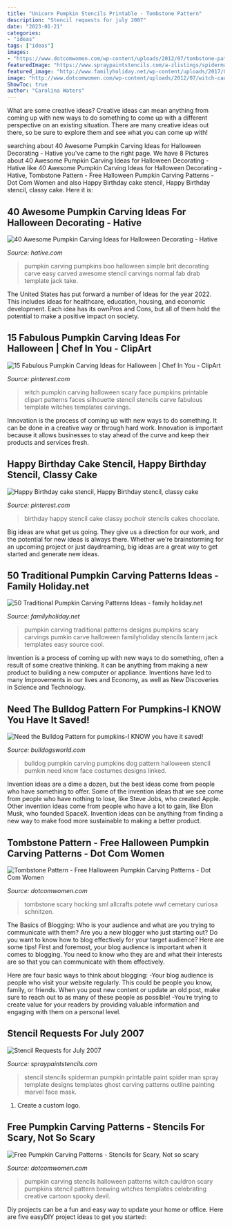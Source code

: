 ```yaml
---
title: "Unicorn Pumpkin Stencils Printable - Tombstone Pattern"
description: "Stencil requests for july 2007"
date: "2023-01-21"
categories:
- "ideas"
tags: ["ideas"]
images:
- "https://www.dotcomwomen.com/wp-content/uploads/2012/07/tombstone-pattern.gif"
featuredImage: "https://www.spraypaintstencils.com/a-zlistings/spiderman-stencil.gif"
featured_image: "http://www.familyholiday.net/wp-content/uploads/2017/07/Pumpkin-carving-ideas-7.jpg"
image: "http://www.dotcomwomen.com/wp-content/uploads/2012/07/witch-cauldron-pumpkin-stencil-250x300.jpg"
ShowToc: true
author: "Carolina Waters"
---
```



What are some creative ideas?
Creative ideas can mean anything from coming up with new ways to do something to come up with a different perspective on an existing situation. There are many creative ideas out there, so be sure to explore them and see what you can come up with!

	

		
searching about 40 Awesome Pumpkin Carving Ideas for Halloween Decorating - Hative you've came to the right page. We have 8 Pictures about 40 Awesome Pumpkin Carving Ideas for Halloween Decorating - Hative like 40 Awesome Pumpkin Carving Ideas for Halloween Decorating - Hative, Tombstone Pattern - Free Halloween Pumpkin Carving Patterns - Dot Com Women and also Happy Birthday cake stencil, Happy Birthday stencil, classy cake. Here it is:
		
    
## 40 Awesome Pumpkin Carving Ideas For Halloween Decorating - Hative

<img loading=lazy src="https://hative.com/wp-content/uploads/2014/10/pumpkin-carving-ideas/2-boo-pumpkin.jpg" onerror="this.onerror=null;this.src='https://tse1.mm.bing.net/th?id=OIP.Pg5KkiLWoqmff3yaNzzW0QHaE7&amp;pid=15.1';" alt="40 Awesome Pumpkin Carving Ideas for Halloween Decorating - Hative">

_Source: hative.com_

>pumpkin carving pumpkins boo halloween simple brit decorating carve easy carved awesome stencil carvings normal fab drab template jack take. 

	

The United States has put forward a number of Ideas for the year 2022. This includes ideas for healthcare, education, housing, and economic development. Each idea has its ownPros and Cons, but all of them hold the potential to make a positive impact on society.

    
## 15 Fabulous Pumpkin Carving Ideas For Halloween | Chef In You - ClipArt

<img loading=lazy src="https://i.pinimg.com/736x/2b/6c/7f/2b6c7fea26bf2dabc58623a993f28f34--halloween-pumpkin-carvings-carving-pumpkins.jpg" onerror="this.onerror=null;this.src='https://tse1.mm.bing.net/th?id=OIP.u_C0jWqiB1pg78ivKBGsvwHaHg&amp;pid=15.1';" alt="15 Fabulous Pumpkin Carving Ideas for Halloween | Chef In You - ClipArt">

_Source: pinterest.com_

>witch pumpkin carving halloween scary face pumpkins printable clipart patterns faces silhouette stencil stencils carve fabulous template witches templates carvings. 

	

Innovation is the process of coming up with new ways to do something. It can be done in a creative way or through hard work. Innovation is important because it allows businesses to stay ahead of the curve and keep their products and services fresh.

    
## Happy Birthday Cake Stencil, Happy Birthday Stencil, Classy Cake

<img loading=lazy src="https://i.pinimg.com/736x/dc/22/ce/dc22ce6b4656dd96a6386691947dd688.jpg" onerror="this.onerror=null;this.src='https://tse3.mm.bing.net/th?id=OIP.C3ismTSyb5ofMwwE4gGqiAHaF3&amp;pid=15.1';" alt="Happy Birthday cake stencil, Happy Birthday stencil, classy cake">

_Source: pinterest.com_

>birthday happy stencil cake classy pochoir stencils cakes chocolate. 

	

Big ideas are what get us going. They give us a direction for our work, and the potential for new ideas is always there. Whether we're brainstorming for an upcoming project or just daydreaming, big ideas are a great way to get started and generate new ideas.

    
## 50 Traditional Pumpkin Carving Patterns Ideas - Family Holiday.net

<img loading=lazy src="http://www.familyholiday.net/wp-content/uploads/2017/07/Pumpkin-carving-ideas-7.jpg" onerror="this.onerror=null;this.src='https://tse4.mm.bing.net/th?id=OIP._IuXkRtIdfyMlyViCGSMSQHaGL&amp;pid=15.1';" alt="50 Traditional Pumpkin Carving Patterns Ideas - family holiday.net">

_Source: familyholiday.net_

>pumpkin carving traditional patterns designs pumpkins scary carvings pumkin carve halloween familyholiday stencils lantern jack templates easy source cool. 

	

Invention is a process of coming up with new ways to do something, often a result of some creative thinking. It can be anything from making a new product to building a new computer or appliance. Inventions have led to many Improvements in our lives and Economy, as well as New Discoveries in Science and Technology.

    
## Need The Bulldog Pattern For Pumpkins-I KNOW You Have It Saved!

<img loading=lazy src="http://img.photobucket.com/albums/v694/mikemccollom69/BulldogPumpkin3.jpg" onerror="this.onerror=null;this.src='https://tse1.mm.bing.net/th?id=OIP.QdtxrDvI1bexpkJFxB_HHgHaGo&amp;pid=15.1';" alt="Need the Bulldog Pattern for pumpkins-I KNOW you have it saved!">

_Source: bulldogsworld.com_

>bulldog pumpkin carving pumpkins dog pattern halloween stencil pumkin need know face costumes designs linked. 

	

Invention ideas are a dime a dozen, but the best ideas come from people who have something to offer. Some of the invention ideas that we see come from people who have nothing to lose, like Steve Jobs, who created Apple. Other invention ideas come from people who have a lot to gain, like Elon Musk, who founded SpaceX. Invention ideas can be anything from finding a new way to make food more sustainable to making a better product.

    
## Tombstone Pattern - Free Halloween Pumpkin Carving Patterns - Dot Com Women

<img loading=lazy src="https://www.dotcomwomen.com/wp-content/uploads/2012/07/tombstone-pattern.gif" onerror="this.onerror=null;this.src='https://tse1.mm.bing.net/th?id=OIP.zC2YDf8S1Wth7keSG1FNhwHaH5&amp;pid=15.1';" alt="Tombstone Pattern - Free Halloween Pumpkin Carving Patterns - Dot Com Women">

_Source: dotcomwomen.com_

>tombstone scary hocking sml allcrafts potete wwf cemetary curiosa schnitzen. 

	

The Basics of Blogging: Who is your audience and what are you trying to communicate with them?
Are you a new blogger who just starting out? Do you want to know how to blog effectively for your target audience? Here are some tips! 
First and foremost, your blog audience is important when it comes to blogging. You need to know who they are and what their interests are so that you can communicate with them effectively. 

Here are four basic ways to think about blogging:
-Your blog audience is people who visit your website regularly. This could be people you know, family, or friends. When you post new content or update an old post, make sure to reach out to as many of these people as possible! 
-You’re trying to create value for your readers by providing valuable information and engaging with them on a personal level.

    
## Stencil Requests For July 2007

<img loading=lazy src="https://www.spraypaintstencils.com/a-zlistings/spiderman-stencil.gif" onerror="this.onerror=null;this.src='https://tse2.mm.bing.net/th?id=OIP.ciFnliHdsTOljr_GuXqNPgHaKC&amp;pid=15.1';" alt="Stencil Requests for July 2007">

_Source: spraypaintstencils.com_

>stencil stencils spiderman pumpkin printable paint spider man spray template designs templates ghost carving patterns outline painting marvel face mask. 

	

1. Create a custom logo.

    
## Free Pumpkin Carving Patterns - Stencils For Scary, Not So Scary

<img loading=lazy src="http://www.dotcomwomen.com/wp-content/uploads/2012/07/witch-cauldron-pumpkin-stencil-250x300.jpg" onerror="this.onerror=null;this.src='https://tse1.mm.bing.net/th?id=OIP.smSV8pisli_rz2RHaMNJdAAAAA&amp;pid=15.1';" alt="Free Pumpkin Carving Patterns - Stencils for Scary, Not so scary">

_Source: dotcomwomen.com_

>pumpkin carving stencils halloween patterns witch cauldron scary pumpkins stencil pattern brewing witches templates celebrating creative cartoon spooky devil. 

	

Diy projects can be a fun and easy way to update your home or office. Here are five easyDIY project ideas to get you started: 

